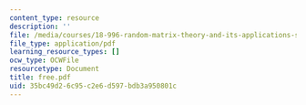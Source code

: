 ```yaml
---
content_type: resource
description: ''
file: /media/courses/18-996-random-matrix-theory-and-its-applications-spring-2004/35bc49d26c95c2e6d597bdb3a950801c_free.pdf
file_type: application/pdf
learning_resource_types: []
ocw_type: OCWFile
resourcetype: Document
title: free.pdf
uid: 35bc49d2-6c95-c2e6-d597-bdb3a950801c
---
```

